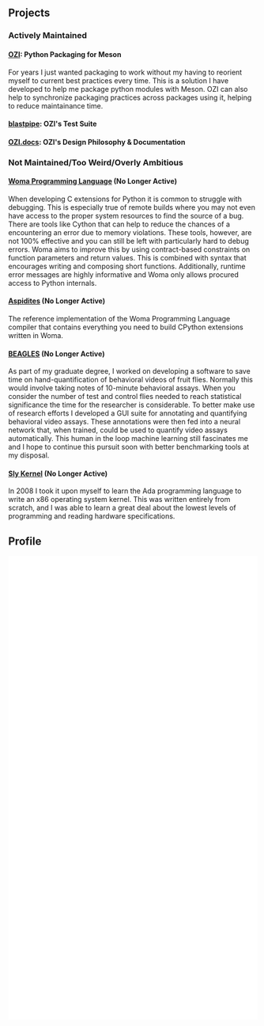 ## Projects

### Actively Maintained

#### [OZI](https://github.com/rjdbcm/ozi): Python Packaging for Meson
For years I just wanted packaging to work without my having to reorient myself to current best practices every time.
This is a solution I have developed to help me package python modules with Meson.
OZI can also help to synchronize packaging practices across packages using it, helping to reduce maintainance time.

#### [blastpipe](https://github.com/rjdbcm/blastpipe): OZI's Test Suite

#### [OZI.docs](https://github.com/rjdbcm/ozi.docs): OZI's Design Philosophy & Documentation

### Not Maintained/Too Weird/Overly Ambitious

#### [Woma Programming Language](https://github.com/rjdbcm/woma) (No Longer Active)
  
  When developing C extensions for Python it is common to struggle with debugging. This is especially true of remote builds where you may not even have access to the proper system resources to find the source of a bug. There are tools like Cython that can help to reduce the chances of a encountering an error due to memory violations. These tools, however, are not 100% effective and you can still be left with particularly hard to debug errors. Woma aims to improve this by using contract-based constraints on function parameters and return values. This is combined with syntax that encourages writing and composing short functions. Additionally, runtime error messages are highly informative and Woma only allows procured access to Python internals.

#### [Aspidites](https://github.com/rjdbcm/Aspidites) (No Longer Active)

  The reference implementation of the Woma Programming Language compiler that contains everything you need to build CPython extensions written in Woma.
  
#### [BEAGLES](https://github.com/rjdbcm/BEAGLES) (No Longer Active)

  As part of my graduate degree, I worked on developing a software to save time on hand-quantification of behavioral videos of fruit flies. Normally this would involve taking notes of 10-minute behavioral assays. When you consider the number of test and control flies needed to reach statistical significance the time for the researcher is considerable. To better make use of research efforts I developed a GUI suite for annotating and quantifying behavioral video assays. These annotations were then fed into a neural network that, when trained, could be used to quantify video assays automatically. This human in the loop machine learning still fascinates me and I hope to continue this pursuit soon with better benchmarking tools at my disposal.

#### [Sly Kernel](https://github.com/rjdbcm/slykernel) (No Longer Active)

   In 2008 I took it upon myself to learn the Ada programming language to write an x86 operating system kernel. This was written entirely from scratch, and I was able to learn a great deal about the lowest levels of programming and reading hardware specifications. 

## Profile

<p align="center">
  <a href="https://github.com/rjdbcm#projects-below"><img align="center" src="https://raw.githubusercontent.com/rjdbcm/rjdbcm/main/github-metrics.svg" /></a>
</p>

